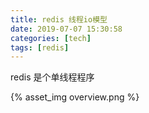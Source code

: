 ```yaml
---
title: redis 线程io模型
date: 2019-07-07 15:30:58
categories: [tech]
tags: [redis]
---
```


redis 是个单线程程序
<escape><!-- more --></escape>

{% asset_img overview.png %}
